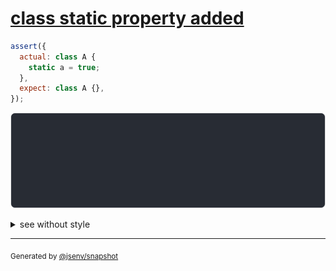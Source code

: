 # [class static property added](../../function.test.js#L181)

```js
assert({
  actual: class A {
    static a = true;
  },
  expect: class A {},
});
```

![img](throw.svg)

<details>
  <summary>see without style</summary>

```console
AssertionError: actual and expect are different

actual: class A {
  [source code];
  static a = true;
}
expect: class A {
  [source code];
}
```

</details>

---

<sub>
  Generated by <a href="https://github.com/jsenv/core/tree/main/packages/independent/snapshot">@jsenv/snapshot</a>
</sub>